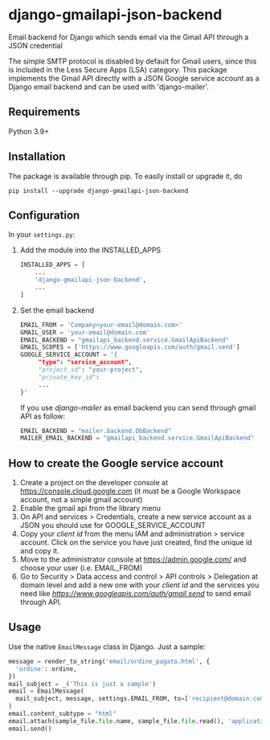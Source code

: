 # django-gmailapi-json-backend
Email backend for Django which sends email via the Gmail API through a JSON credential

The simple SMTP protocol is disabled by default for Gmail users, since this is included in the Less Secure Apps (LSA) category.
This package implements the Gmail API directly with a JSON Google service account as a Django email backend and can be used with 'django-mailer'.

## Requirements
Python 3.9+

## Installation
The package is available through pip. To easily install or upgrade it, do
```
pip install --upgrade django-gmailapi-json-backend
```

## Configuration
In your `settings.py`:
1. Add the module into the INSTALLED_APPS
    ```py
    INSTALLED_APPS = [
        ...
        'django-gmailapi-json-backend',
        ...
    ]
    ```
2. Set the email backend
    ```py
   EMAIL_FROM = 'Company<your-email@domain.com>'
   GMAIL_USER = 'your-email@domain.com'
   EMAIL_BACKEND = "gmailapi_backend.service.GmailApiBackend"
   GMAIL_SCOPES = ['https://www.googleapis.com/auth/gmail.send']
   GOOGLE_SERVICE_ACCOUNT = '{
         "type": "service_account",
         "project_id": "your-project",
         "private_key_id": 
         ...
   }'
    ```
   If you use *django-mailer* as email backend you can send through gmail API as follow:
    ```py
   EMAIL_BACKEND = "mailer.backend.DbBackend"
   MAILER_EMAIL_BACKEND = "gmailapi_backend.service.GmailApiBackend"
    ```

## How to create the Google service account 
1. Create a project on the developer console at https://console.cloud.google.com (it must be a Google Workspace account, not a simple gmail account)
2. Enable the gmail api from the library menu
3. On API and services > Credentials, create a new service account as a JSON you should use for GOOGLE_SERVICE_ACCOUNT
4. Copy your *client id* from the menu IAM and administration > service account. Click on the service you have just created, find the unique id and copy it.
5. Move to the administrator console at https://admin.google.com/ and choose your user (i.e. EMAIL_FROM)
6. Go to Security > Data access and control > API controls > Delegation at domain level and add a new one with your *client id* and the services you need like *https://www.googleapis.com/auth/gmail.send* to send email through API.


## Usage
Use the native `EmailMessage` class in Django. Just a sample:
```py
message = render_to_string('email/ordine_pagato.html', {
  'ordine': ordine,
})
mail_subject = _('This is just a sample')
email = EmailMessage(
  mail_subject, message, settings.EMAIL_FROM, to=['recipient@domain.com']
)
email.content_subtype = "html"
email.attach(sample_file.file.name, sample_file.file.read(), 'application/pdf')
email.send()
```
